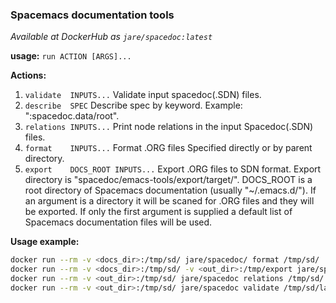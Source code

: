 ### Spacemacs documentation tools
*Available at DockerHub as `jare/spacedoc:latest`*

**usage:** `run ACTION [ARGS]...`

**Actions:**
1. `validate  INPUTS...`           Validate input spacedoc(.SDN) files.
2. `describe  SPEC`                Describe spec by keyword. Example: ":spacedoc.data/root".
3. `relations INPUTS...`           Print node relations in the input Spacedoc(.SDN) files.
4. `format    INPUTS...`           Format .ORG files Specified directly or by parent directory.
5. `export    DOCS_ROOT INPUTS...` Export .ORG files to SDN format.
                                   Export directory is "spacedoc/emacs-tools/export/target/".
                                   DOCS_ROOT is a root directory of Spacemacs documentation
                                   (usually "~/.emacs.d/").  If an argument is a directory
                                   it will be scaned for .ORG files and they will be exported.
                                   If only the first argument is supplied a default list of
                                   Spacemacs documentation files will be used.

**Usage example:**
``` sh
docker run --rm -v <docs_dir>:/tmp/sd/ jare/spacedoc/ format /tmp/sd/
docker run --rm -v <docs_dir>:/tmp/sd/ -v <out_dir>:/tmp/export jare/spacedoc export /tmp/sd/
docker run --rm -v <out_dir>:/tmp/sd/ jare/spacedoc relations /tmp/sd/
docker run --rm -v <out_dir>:/tmp/sd/ jare/spacedoc validate /tmp/sd/layers/ /tmp/sd/doc/FAQ.sdn
```
